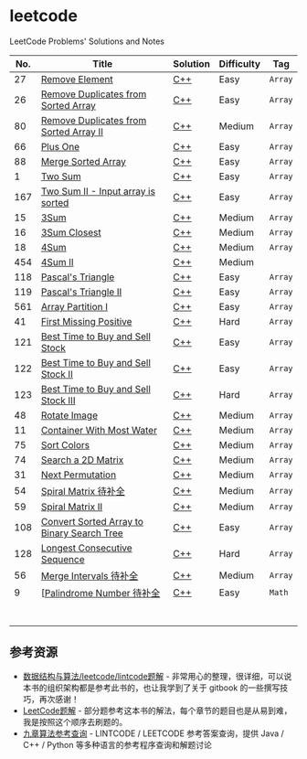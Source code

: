 # leetcode

LeetCode Problems' Solutions and Notes

|No.|Title|Solution|Difficulty|Tag|
|---|-----|--------|----------|---|
|27|[Remove Element](https://leetcode.com/problems/remove-element)|[C++](Array/Remove_Element.md)|Easy|`Array`|
|26|[Remove Duplicates from Sorted Array](https://leetcode.com/problems/remove-duplicates-from-sorted-array/)|[C++](Array/Remove_Duplicates_from_Sorted_Array.md)|Easy|`Array`|
|80|[Remove Duplicates from Sorted Array II](https://leetcode.com/problems/remove-duplicates-from-sorted-array-ii/description/)|[C++](Array/Remove_Duplicates_from_Sorted_Array_II.md)|Medium|`Array`|
|66|[Plus One](https://leetcode.com/problems/plus-one/description/)|[C++](Array/Plus_One.md)|Easy|`Array`|
|88|[Merge Sorted Array](https://leetcode.com/problems/merge-sorted-array/description/)|[C++](Array/Merge_Sorted_Array.md)|Easy|`Array`|
|1|[Two Sum](https://leetcode.com/problems/two-sum/)|[C++](Array/Two_Sum.md)|Easy|`Array`|
|167|[Two Sum II - Input array is sorted](https://leetcode.com/problems/two-sum-ii-input-array-is-sorted/description/)|[C++](Array/Two_Sum_II_-_Input_array_is_sorted)|Easy|`Array`|
|15|[3Sum](https://leetcode.com/problems/3sum/)|[C++](Array/3Sum.md)|Medium|`Array`|
|16|[3Sum Closest](https://leetcode.com/problems/3sum-closest/)|[C++](Array/3Sum_Closest.md)|Medium|`Array`|
|18|[4Sum](https://leetcode.com/problems/4sum/)|[C++](Array/4Sum.md)|Medium|`Array`|
|454|[4Sum II](https://leetcode.com/problems/4sum-ii/description/)|[C++](Array/4Sum_II.md)|Medium|` `|
|118|[Pascal's Triangle](https://leetcode.com/problems/pascals-triangle)|[C++](Array/Pascal's_Triangle.md)|Easy|`Array`|
|119|[Pascal's Triangle II](https://leetcode.com/problems/pascals-triangle-ii)|[C++](Array/Pascal's_Triangle_II.md)|Easy|`Array`|
|561|[Array Partition I](https://leetcode.com/problems/array-partition-i)|[C++](Array/Array_Partition_I.md)|Easy|`Array`|
|41|[First Missing Positive](https://leetcode.com/problems/first-missing-positive)|[C++](Array/First_Missing_Positive.md)|Hard|`Array`|
|121|[Best Time to Buy and Sell Stock](https://leetcode.com/problems/best-time-to-buy-and-sell-stock)|[C++](Array/Best_Time_to_Buy_and_Sell_Stock.md)|Easy|`Array`|
|122|[Best Time to Buy and Sell Stock II](https://leetcode.com/problems/best-time-to-buy-and-sell-stock-ii)|[C++](Array/Best_Time_to_Buy_and_Sell_Stock_II.md)|Easy|`Array`|
|123|[Best Time to Buy and Sell Stock III](https://leetcode.com/problems/best-time-to-buy-and-sell-stock-iii)|[C++](Array/Best_Time_to_Buy_and_Sell_Stock_III.md)|Hard|`Array`|
|48|[Rotate Image](https://leetcode.com/problems/rotate-image)|[C++](Array/Rotate_Image.md)|Medium|`Array`|
|11|[Container With Most Water](https://leetcode.com/problems/container-with-most-water/description/)|[C++](Array/Container_With_Most_Water.md)|Medium|`Array`|
|75|[Sort Colors](https://leetcode.com/problems/sort-colors/solution/)|[C++](Array/Sort_Colors.md)|Medium|`Array`|
|74|[Search a 2D Matrix](https://leetcode.com/problems/search-a-2d-matrix/description/)|[C++](Array/Search_a_2D_Matrix.md)|Medium|`Array`|
|31|[Next Permutation](https://leetcode.com/problems/next-permutation/description/)|[C++](Array/Next_Permutation.md)|Medium|`Array`|
|54|[Spiral Matrix 待补全](https://leetcode.com/problems/spiral-matrix/description/)|[C++](Array/Spiral_Matrix.md)|Medium|`Array`|
|59|[Spiral Matrix II](https://leetcode.com/problems/spiral-matrix-ii/description/)|[C++](Array/Spiral_Matrix_II.md)|Medium|`Array`|
|108|[Convert Sorted Array to Binary Search Tree](https://leetcode.com/problems/convert-sorted-array-to-binary-search-tree/description/)|[C++](Array/Convert_Sorted_Array_to_Binary_Search_Tree.md)|Easy|`Array`|
|128|[Longest Consecutive Sequence](https://leetcode.com/problems/longest-consecutive-sequence/description/)|[C++](Array/Longest_Consecutive_Sequence.md)|Hard|`Array`|
|56|[Merge Intervals 待补全](https://leetcode.com/problems/merge-intervals/description/)|[C++](Array/Merge_Intervals.md)|Medium|`Array`|
|9|[[Palindrome Number 待补全](https://leetcode.com/problems/palindrome-number/solution/)|[C++](Math/Palindrome_Number.md)|Easy|`Math`|
||||||
||||||
||||||
||||||
||||||
||||||
||||||


## 参考资源

- [数据结构与算法/leetcode/lintcode题解](https://www.gitbook.com/book/yuanbin/algorithm/details) - 非常用心的整理，很详细，可以说本书的组织架构都是参考此书的，也让我学到了关于 gitbook 的一些撰写技巧，再次感谢！
- [LeetCode题解](https://www.gitbook.com/book/siddontang/leetcode-solution/details) - 部分题参考这本书的解法，每个章节的题目也是从易到难，我是按照这个顺序去刷题的。
- [九章算法参考查询](http://www.jiuzhang.com/solutions/) - LINTCODE / LEETCODE 参考答案查询，提供 Java / C++ / Python 等多种语言的参考程序查询和解题讨论